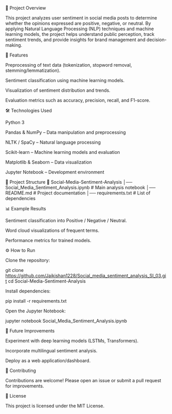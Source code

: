 📌 Project Overview

This project analyzes user sentiment in social media posts to determine whether the opinions expressed are positive, negative, or neutral. By applying Natural Language Processing (NLP) techniques and machine learning models, the project helps understand public perception, track sentiment trends, and provide insights for brand management and decision-making.


🚀 Features

Preprocessing of text data (tokenization, stopword removal, stemming/lemmatization).

Sentiment classification using machine learning models.

Visualization of sentiment distribution and trends.

Evaluation metrics such as accuracy, precision, recall, and F1-score.

 
🛠️ Technologies Used

Python 3

Pandas & NumPy – Data manipulation and preprocessing

NLTK / SpaCy – Natural language processing

Scikit-learn – Machine learning models and evaluation

Matplotlib & Seaborn – Data visualization

Jupyter Notebook – Development environment


📂 Project Structure
📁 Social-Media-Sentiment-Analysis
│── Social_Media_Sentiment_Analysis.ipynb   # Main analysis notebook
│── README.md                               # Project documentation
│── requirements.txt                        # List of dependencies


📊 Example Results

Sentiment classification into Positive / Negative / Neutral.

Word cloud visualizations of frequent terms.

Performance metrics for trained models.


⚙️ How to Run

Clone the repository:

git clone https://github.com/Jaikishan1228/Social_media_sentiment_analysis_SI_03.git
cd Social-Media-Sentiment-Analysis



Install dependencies:

pip install -r requirements.txt


Open the Jupyter Notebook:

jupyter notebook Social_Media_Sentiment_Analysis.ipynb


📌 Future Improvements

Experiment with deep learning models (LSTMs, Transformers).

Incorporate multilingual sentiment analysis.

Deploy as a web application/dashboard.


🤝 Contributing

Contributions are welcome! Please open an issue or submit a pull request for improvements.


📜 License

This project is licensed under the MIT License.
